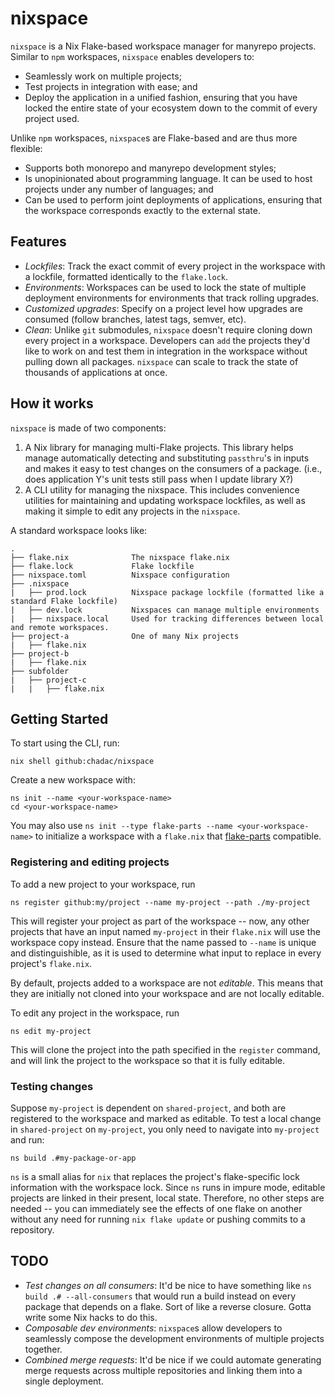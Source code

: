 # nixspace

`nixspace` is a Nix Flake-based workspace manager for manyrepo
projects. Similar to `npm` workspaces, `nixspace` enables developers
to:

* Seamlessly work on multiple projects;
* Test projects in integration with ease; and
* Deploy the application in a unified fashion, ensuring that you have
  locked the entire state of your ecosystem down to the commit of
  every project used.

Unlike `npm` workspaces, `nixspace`s are Flake-based and are thus more
flexible:

* Supports both monorepo and manyrepo development styles;
* Is unopinionated about programming language. It can be used to host
  projects under any number of languages; and
* Can be used to perform joint deployments of applications, ensuring
  that the workspace corresponds exactly to the external state.

## Features

* *Lockfiles*: Track the exact commit of every project in the
  workspace with a lockfile, formatted identically to the `flake.lock`.
* *Environments*: Workspaces can be used to lock the state of multiple
  deployment environments for environments that track rolling upgrades.
* *Customized upgrades*: Specify on a project level how upgrades are
  consumed (follow branches, latest tags, semver, etc).
* *Clean*: Unlike `git` submodules, `nixspace` doesn't require cloning
  down every project in a workspace. Developers can `add` the projects
  they'd like to work on and test them in integration in the workspace
  without pulling down all packages. `nixspace` can scale to track the
  state of thousands of applications at once.

## How it works

`nixspace` is made of two components:

1. A Nix library for managing multi-Flake projects. This library helps
   manage automatically detecting and substituting `passthru`'s in
   inputs and makes it easy to test changes on the consumers of a
   package. (i.e., does application Y's unit tests still pass when I
   update library X?)
2. A CLI utility for managing the nixspace. This includes convenience
   utilities for maintaining and updating workspace lockfiles, as well as
   making it simple to edit any projects in the `nixspace`.

A standard workspace looks like:

    .
    ├── flake.nix              The nixspace flake.nix
    ├── flake.lock             Flake lockfile
    ├── nixspace.toml          Nixspace configuration
    ├── .nixspace
    |   ├── prod.lock          Nixspace package lockfile (formatted like a standard Flake lockfile)
    |   ├── dev.lock           Nixspaces can manage multiple environments
    |   ├── nixspace.local     Used for tracking differences between local and remote workspaces.
    ├── project-a              One of many Nix projects
    |   ├── flake.nix
    ├── project-b
    |   ├── flake.nix
    ├── subfolder
    |   ├── project-c
    |   |   ├── flake.nix

## Getting Started

To start using the CLI, run:

    nix shell github:chadac/nixspace

Create a new workspace with:

    ns init --name <your-workspace-name>
    cd <your-workspace-name>

You may also use `ns init --type flake-parts --name
<your-workspace-name>` to initialize a workspace with a `flake.nix`
that [flake-parts](https://flake.parts/) compatible.

### Registering and editing projects

To add a new project to your workspace, run

    ns register github:my/project --name my-project --path ./my-project

This will register your project as part of the workspace -- now, any
other projects that have an input named `my-project` in their
`flake.nix` will use the workspace copy instead. Ensure that the name
passed to `--name` is unique and distinguishible, as it is used to
determine what input to replace in every project's `flake.nix`.

By default, projects added to a workspace are not *editable*. This
means that they are initially not cloned into your workspace and are
not locally editable.

To edit any project in the workspace, run

    ns edit my-project

This will clone the project into the path specified in the `register`
command, and will link the project to the workspace so that it is
fully editable.

### Testing changes

Suppose `my-project` is dependent on `shared-project`, and both are
registered to the workspace and marked as editable. To test a local
change in `shared-project` on `my-project`, you only need to navigate
into `my-project` and run:

    ns build .#my-package-or-app

`ns` is a small alias for `nix` that replaces the project's
flake-specific lock information with the workspace lock. Since `ns`
runs in impure mode, editable projects are linked in their present,
local state. Therefore, no other steps are needed -- you can
immediately see the effects of one flake on another without any need
for running `nix flake update` or pushing commits to a repository.

## TODO

* *Test changes on all consumers*: It'd be nice to have something like
  `ns build .# --all-consumers` that would run a build instead on
  every package that depends on a flake. Sort of like a reverse
  closure. Gotta write some Nix hacks to do this.
* *Composable dev environments*: `nixspace`s allow developers to
  seamlessly compose the development environments of multiple projects
  together.
* *Combined merge requests*: It'd be nice if we could automate
  generating merge requests across multiple repositories and linking
  them into a single deployment.
